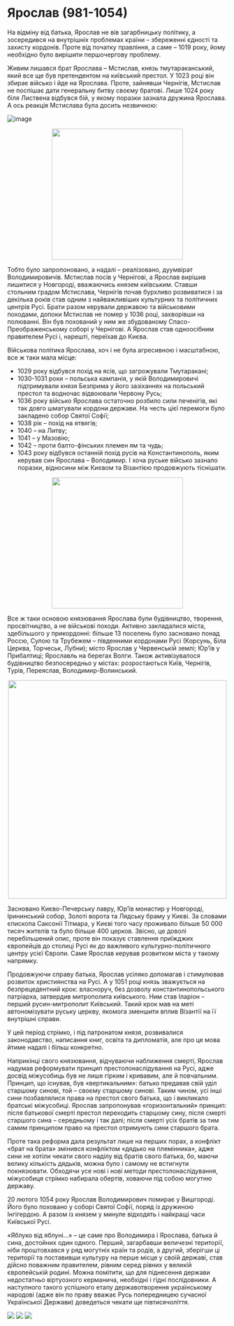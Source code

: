 Ярослав (981-1054)
==================

На відміну від батька, Ярослав не вів загарбницьку політику, а
зосередився на внутрішніх проблемах країни – збереженні єдності та
захисту кордонів. Проте від початку правління, а саме – 1019 року, йому
необхідно було вирішити першочергову проблему.

Живим лишався брат Ярослава – Мстислав, князь тмутараканський, який все
ще був претендентом на київський престол. У 1023 році він збирає військо
і йде на Ярослава. Проте, зайнявши Чернігів, Мстислав не поспішає дати
генеральну битву своєму братові. Лише 1024 року біля Листвена відбувся
бій, у якому поразки зазнала дружина Ярослава. А ось реакція Мстислава
була досить незвичною:

![image](11_n.jpg)

<div align="center">
<img src="duum.jpg" width="300"/>
</div>

Тобто було запропоновано, а надалі – реалізовано, дуумвірат
Володимировичів. Мстислав посів у Чернігові, а Ярослав вирішив лишитися
у Новгороді, вважаючись князем київським. Ставши стольним градом
Мстислава, Чернігів почав бурхливо розвиватися і за декілька років став
одним з найважливіших культурних та політичних центрів Русі. Брати разом
керували державою та військовими походами, допоки Мстислав не помер у
1036 році, захворівши на полюванні. Він був похований у ним же
збудованому Спасо-Преображенському соборі у Чернігові. А Ярослав став
одноосібним правителем Русі і, нарешті, переїхав до Києва.

Військова політика Ярослава, хоч і не була агресивною і масштабною, все
ж таки мала місце:

* 1029 року відбувся похід на ясів, що загрожували Тмутаракані;
* 1030-1031 роки – польська кампанія, у якій Володимировичі підтримували
князя Безприма у його зазіханнях на польський престол та водночас
відвоювали Червону Русь;
* 1036 року військо Ярослава остаточно розбило сили печенігів, які так
довго шматували кордони держави. На честь цієї перемоги було закладено
собор Святої Софії;
* 1038 рік – похід на ятвягів;
* 1040 – на Литву;
* 1041 – у Мазовію;
* 1042 – проти балто-фінських племен ям та чудь;
* 1043 року відбувся останній похід русів на Константинополь, яким
керував син Ярослава – Володимир. І хоча руське військо зазнало поразки,
відносини між Києвом та Візантією продовжують тіснішати.

<div align="center">
<img src="9r_osn" width="300"/>
</div>

Все ж таки основою князювання Ярослава були будівництво, творення,
просвітництво, а не військові походи. Активно закладалися міста,
здебільшого у прикордонні: більше 13 поселень було засновано понад
Россю, Сулою та Трубежем – південними кордонами Русі (Корсунь, Біла
Церква, Торчеськ, Лубни); місто Ярослав у Червенській землі; Юр’їв у
Прибалтиці; Ярославль на берегах Волги. Також активізувалося будівництво
безпосередньо у містах: розростаються Київ, Чернігів, Турів, Переяслав,
Володимир-Волинський. 

<div align="center">
<img src="9r_mista.jpg" width="500"/>
</div>

Засновано Києво-Печерську лавру, Юр’їв монастир у Новгороді, Ірининський
собор, Золоті ворота та Лядську браму у Києві. За словами єпископа
Саксонії Тітмара, у Києві того часу проживало більше 50 000 тисяч
жителів та було більше 400 церков. Звісно, це доволі перебільшений опис,
проте він показує ставлення приїжджих європейців до столиці Русі як до
важливого культурно-політичного центру усієї Європи. Саме Ярослав
керував розвитком міста у такому напрямку.

Продовжуючи справу батька, Ярослав усіляко допомагав і стимулював
розвиток християнства на Русі. А у 1051 році князь зважується на
безпрецедентний крок: власноруч, без дозволу константинопольського
патріарха, затвердив митрополита київського. Ним став Іларіон – перший
русин-митрополит Київський. Такий крок мав на меті автономізувати руську
церкву, якомога зменшити вплив Візантії на її внутрішні справи.

У цей період стрімко, і під патронатом князя, розвивалися законодавство,
написання книг, освіта та дипломатія, але про це мова йтиме надалі і
більш конкретно.

Наприкінці свого князювання, відчуваючи наближення смерті, Ярослав
надумав реформувати принцип престолонаслідування на Русі, адже досвід
міжусобиць був не лише гірким і кривавим, але й повчальним. Принцип, що
існував, був «вертикальним»: батько предавав свій уділ старшому синові,
той – своєму старшому синові. Таким чином, усі інші сини позбавлялися
права на престол свого батька, що і викликало братські міжусобиці.
Ярослав запропонував «горизонтальний» принцип: після батькової смерті
престол переходить старшому сину, після смерті старшого сина –
середньому і так далі; після смерті усіх братів за тим самим принципом
право на престол отримують сини старшого брата.

Проте така реформа дала результат лише на перших порах, а конфлікт «брат
на брата» змінився конфліктом «дядько на племінника», адже сини не
хотіли чекати свого наділу від братів свого батька, бо, маючи велику
кількість дядьків, можна було і самому не встигнути покнязювати.
Обходячи усе нові і нові методи престолонаслідування, міжусобиця стрімко
набирала обертів, ховаючи під собою могутню державу.

20 лютого 1054 року Ярослав Володимирович помирає у Вишгороді. Його було
поховано у соборі Святої Софії, поряд із дружиною Інгігердою. А разом із
князем у минуле відходять і найкращі часи Київської Русі.

«Яблуко від яблуні…» – це саме про Володимира і Ярослава, батька й сина,
достойних один одного. Перший, загарбавши величезні території, ніби
проштовхався у ряд могутніх країн та родів, а другий, зберігши ці
території та поставивши культуру на перше місце у своїй державі, став
дійсно поважним правителем, рівним серед рівних у великій європейській
родині. Можна помітити, що для піднесення держави недостатньо
віртуозного керманича, необхідні і гідні послідовники. А наступного
такого успішного етапу державотворення українському народові (адже він
по праву вважає Русь попередницею сучасної Української Держави)
доведеться чекати ще півтисячоліття.

![](9r_mista.jpg)
![](9r_osn.jpg)
![](duum.jpg)
